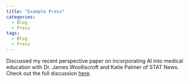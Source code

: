```yaml
---
title: "Example Press"
categories:
  - Blog
  - Press
tags:
  - Blog
  - Press
---
```


Discussed my recent perspective paper on incorporating AI into medical education with Dr. James Woolliscroft and Katie Palmer of STAT News. Check out the full discussion [here](https://www.statnew.com/2023/01/12/medical-school-artificial-intelligence-health-curriculum/).
